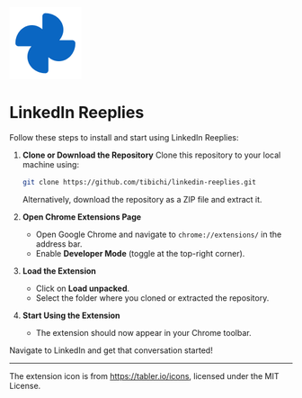 ![LinkedIn Reeplies Logo](images/icon128.png)

# LinkedIn Reeplies

Follow these steps to install and start using LinkedIn Reeplies:

1. **Clone or Download the Repository**
   Clone this repository to your local machine using:
   ```bash
   git clone https://github.com/tibichi/linkedin-reeplies.git
   ```
   Alternatively, download the repository as a ZIP file and extract it.

2. **Open Chrome Extensions Page**
   - Open Google Chrome and navigate to `chrome://extensions/` in the address bar.
   - Enable **Developer Mode** (toggle at the top-right corner).

3. **Load the Extension**
   - Click on **Load unpacked**.
   - Select the folder where you cloned or extracted the repository.

4. **Start Using the Extension**
   - The extension should now appear in your Chrome toolbar.

Navigate to LinkedIn and get that conversation started!

---

The extension icon is from https://tabler.io/icons, licensed under the MIT License.